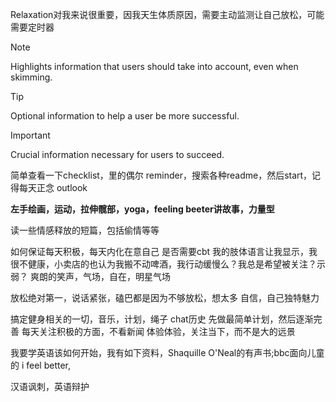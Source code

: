 Relaxation对我来说很重要，因我天生体质原因，需要主动监测让自己放松，可能需要定时器


> [!NOTE]  
> Highlights information that users should take into account, even when skimming.

> [!TIP]
> Optional information to help a user be more successful.

> [!IMPORTANT]  
> Crucial information necessary for users to succeed.

简单查看一下checklist，里的偶尔 reminder，搜索各种readme，然后start，记得每天正念
outlook

**左手绘画，运动，拉伸髋部，yoga，feeling beeter讲故事，力量型**

读一些情感释放的短篇，包括偷情等等

如何保证每天积极，每天内化在意自己
是否需要cbt
我的肢体语言让我显示，我很不健康，小卖店的也认为我搬不动啤酒，我行动缓慢么？我总是希望被关注？示弱？
爽朗的笑声，气场，自在，明星气场

放松绝对第一，说话紧张，磕巴都是因为不够放松，想太多
自信，自己独特魅力

搞定健身相关的一切，音乐，计划，绳子
chat历史
先做最简单计划，然后逐渐完善
每天关注积极的方面，不看新闻
体验体验，关注当下，而不是大的远景

我要学英语该如何开始，我有如下资料，Shaquille O'Neal的有声书<Shaq Uncut>;bbc面向儿童的 i feel better,

汉语讽刺，英语辩护